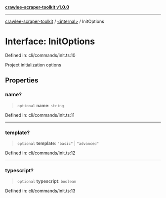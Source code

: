 [**crawlee-scraper-toolkit v1.0.0**](../../README.md)

***

[crawlee-scraper-toolkit](../../globals.md) / [\<internal\>](../README.md) / InitOptions

# Interface: InitOptions

Defined in: cli/commands/init.ts:10

Project initialization options

## Properties

### name?

> `optional` **name**: `string`

Defined in: cli/commands/init.ts:11

***

### template?

> `optional` **template**: `"basic"` \| `"advanced"`

Defined in: cli/commands/init.ts:12

***

### typescript?

> `optional` **typescript**: `boolean`

Defined in: cli/commands/init.ts:13
